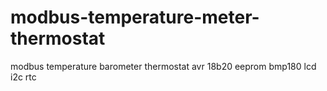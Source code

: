 # modbus-temperature-meter-thermostat
modbus temperature barometer thermostat avr 18b20 eeprom bmp180 lcd i2c rtc
